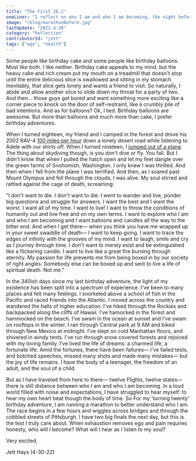 ```yaml
---
title: "The First 26.2"
oneLiner: "I reflect on who I am and who I am becoming, the night before my first marathon."
image: "/blog/marathonBefore.jpg"
lastUpdate: "2022-4-30"
category: "Reflection"
contributorId: "jett"
tags: ["age", "health"]
---
```


Some people like birthday cake and some people like birthday balloons. Most like both. I like neither. Birthday cake appeals to my mind, but the heavy cake and rich cream put my mouth on a treadmill that doesn't stop until the entire delicious slice is swallowed and sitting in my stomach. Inevitably, that slice gets lonely and wants a friend to visit. So naturally, I abide and allow another slice to slide down my throat for a party of two. And then… those guys get bored and want something more exciting like a corner piece to knock on the door of self-restraint, like a crumbly pile of bad intentions. And as for balloons? Ok, I lied. Birthday balloons are awesome. But more than balloons and much more than cake, I prefer birthday adventures.

When I turned eighteen, my friend and I camped in the forest and drove his 2002 RAV-4 [100 miles per hour](https://www.youtube.com/watch?v=qc7rLAHVfTY) down a lonely desert road while listening to Adele with our shirts off. When I turned nineteen, I [jumped out of a plane](https://www.youtube.com/watch?v=XlC0fNytLeI). The thing about skydiving though, is you don't dive or fly. You fall. But I didn't know that when I pulled the hatch open and let my feet dangle over the green farms of Snohomish, Washington. I only knew I was thrilled. And then when I fell from the plane I was terrified. And then, as I soared past Mount Olympus and fell through the clouds, I was alive. My soul stirred and rattled against the cage of death, screaming:

“I don't want to die. I don't want to die. I went to wander and live, ponder big questions and struggle for answers. I want the best and I want the worst. I want all of my time. I want to live! I want to throw the conditions of humanity out and live free and on my own terms.
I want to explore who I am and who I am becoming and I want balloons and candles all the way to the bitter end. And when I get there— when you think you have me wrapped up in your sweet swaddle of death— I want to keep going. I want to trace the edges of infinity with the grooves of my mind. I want to laugh, smile and cry as I journey through time. I don't want to merely exist and be extinguished like a flickering candle. I want to live like a great fire burning through eternity. My passion for life prevents me from being boxed in by our society of right angles. Somebody else can be boxed up and sent to live a life of spiritual death. Not me.”

In the 340ish days since my last birthday adventure, the light of my existence has been split into a spectrum of experience. I've been to many places and felt many feelings. I snorkeled above a school of fish in the Pacific and raced friends into the Atlantic. I moved across the country and wandered the halls of higher education. I've hiked through the Rockies and backpacked along the cliffs of Hawaii. I’ve hamocked in the forest and hammocked on the beach. I’ve swam in the ocean at sunset and I’ve swam on rooftops in the winter. I ran through Central park at 9 AM and biked through New Mexico at midnight. I’ve slept on cold Manhattan floors, and shivered in windy tents. I've run through snow covered forests and rejoiced with my loving family. I’ve lived the life of dreams: a charmed life, a fortunate life.
Amid the fortunes, there have been failures— I've failed tests, and botched speeches, missed many shots and made many mistakes— but the joy of life remains. I have the body of a teenager, the freedom of an adult, and the soul of a child.

But as I have traveled from here to there— twelve Flights, twelve states— there is still distance between who I am and who I am becoming. In a loud world filled with noise and expectations, I have struggled to hear myself: to hear my own heart beat though the body of time.
So For my 'turning twenty' birthday adventure, I am running a marathon to better understand who I am. The race begins in a few hours and wiggles across bridges and through the cobbled streets of Pittsburgh. I have two big finals the next day, but this is the test I truly care about. When exhaustion removes ego and pain requires honesty, who will I become? What will I hear as I listen to my soul?

Very excited,

Jett Hays (4-30-22)

